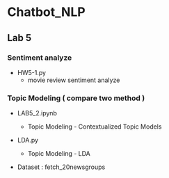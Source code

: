 # Chatbot_NLP 
## Lab 5
### Sentiment analyze
* HW5-1.py 
  *   movie review sentiment analyze
  
### Topic Modeling ( compare two method )
* LAB5_2.ipynb
  *  Topic Modeling - Contextualized Topic Models
  
* LDA.py
  *  Topic Modeling - LDA
  
* Dataset : fetch_20newsgroups
